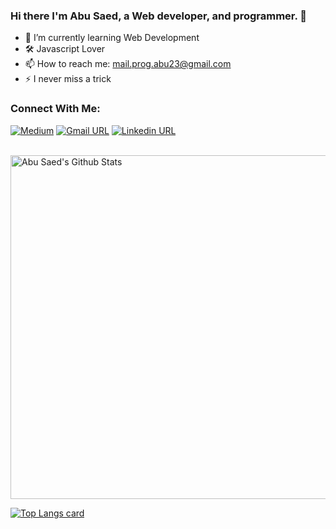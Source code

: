 ### Hi there I'm Abu Saed, a Web developer, and programmer. 👋


- 🌱 I’m currently learning Web Development
- 🛠  Javascript Lover
- 📫 How to reach me: mail.prog.abu23@gmail.com
- ⚡ I never miss a trick 


### Connect With Me:

[![Medium](https://img.shields.io/badge/social--badge?style=social&label=Medium&logo=medium)](https://medium.com/@prog_abu23)
[![Gmail URL](https://img.shields.io/badge/social--badge?style=social&label=email&logo=gmail)](mailto:prog.abu23@gmail.com)
[![Linkedin URL](https://img.shields.io/badge/social--badge?style=social&label=linkedin&logo=linkedin)](https://www.linkedin.com/in/progabu23/)

<br />

<img width="550px" alt="Abu Saed's Github Stats"  src="https://github-readme-stats.vercel.app/api?username=progabu23&show_icons=true"/>
</br>

[![Top Langs card](https://github-readme-stats.vercel.app/api/top-langs/?username=progabu23&card_width=550)](https://github.com/progabu23/progabu23)



